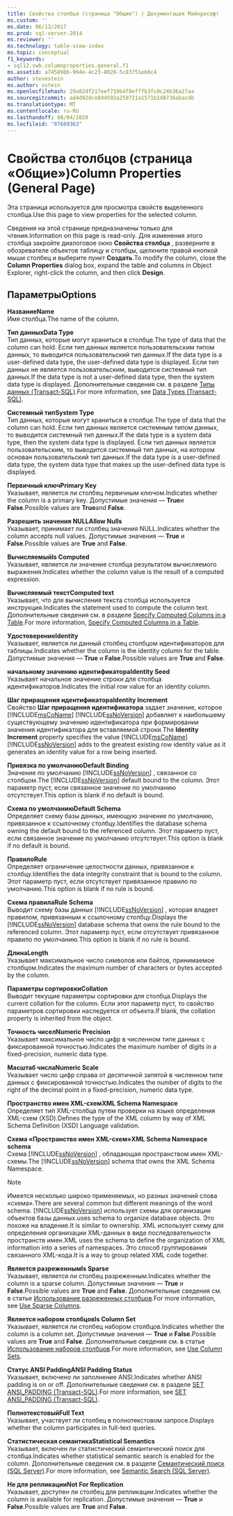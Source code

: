 ```yaml
---
title: Свойства столбца (страница "Общие") | Документация Майкрософт
ms.custom: ''
ms.date: 06/13/2017
ms.prod: sql-server-2014
ms.reviewer: ''
ms.technology: table-view-index
ms.topic: conceptual
f1_keywords:
- sql12.swb.columnproperties.general.f1
ms.assetid: a745890b-994e-4c23-8028-5c83751e60c4
author: stevestein
ms.author: sstein
ms.openlocfilehash: 29a82df217eef719b4f0efffb3fc0c24b36a27aa
ms.sourcegitcommit: ad4d92dce894592a259721a1571b1d8736abacdb
ms.translationtype: MT
ms.contentlocale: ru-RU
ms.lasthandoff: 08/04/2020
ms.locfileid: "87669363"
---
```

# <a name="column-properties-general-page"></a><span data-ttu-id="605f9-102">Свойства столбцов (страница «Общие»)</span><span class="sxs-lookup"><span data-stu-id="605f9-102">Column Properties (General Page)</span></span>
  <span data-ttu-id="605f9-103">Эта страница используется для просмотра свойств выделенного столбца.</span><span class="sxs-lookup"><span data-stu-id="605f9-103">Use this page to view properties for the selected column.</span></span>  
  
 <span data-ttu-id="605f9-104">Сведения на этой странице предназначены только для чтения.</span><span class="sxs-lookup"><span data-stu-id="605f9-104">Information on this page is read-only.</span></span> <span data-ttu-id="605f9-105">Для изменения этого столбца закройте диалоговое окно **Свойства столбца** , разверните в обозревателе объектов таблицу и столбцы, щелкните правой кнопкой мыши столбец и выберите пункт **Создать**.</span><span class="sxs-lookup"><span data-stu-id="605f9-105">To modify the column, close the **Column Properties** dialog box, expand the table and columns in Object Explorer, right-click the column, and then click **Design**.</span></span>  
  
## <a name="options"></a><span data-ttu-id="605f9-106">Параметры</span><span class="sxs-lookup"><span data-stu-id="605f9-106">Options</span></span>  
 <span data-ttu-id="605f9-107">**Название**</span><span class="sxs-lookup"><span data-stu-id="605f9-107">**Name**</span></span>  
 <span data-ttu-id="605f9-108">Имя столбца.</span><span class="sxs-lookup"><span data-stu-id="605f9-108">The name of the column.</span></span>  
  
 <span data-ttu-id="605f9-109">**Тип данных**</span><span class="sxs-lookup"><span data-stu-id="605f9-109">**Data Type**</span></span>  
 <span data-ttu-id="605f9-110">Тип данных, которые могут храниться в столбце.</span><span class="sxs-lookup"><span data-stu-id="605f9-110">The type of data that the column can hold.</span></span> <span data-ttu-id="605f9-111">Если тип данных является пользовательским типом данных, то выводится пользовательский тип данных.</span><span class="sxs-lookup"><span data-stu-id="605f9-111">If the data type is a user-defined data type, the user-defined data type is displayed.</span></span> <span data-ttu-id="605f9-112">Если тип данных не является пользовательским, выводится системный тип данных.</span><span class="sxs-lookup"><span data-stu-id="605f9-112">If the data type is not a user-defined data type, then the system data type is displayed.</span></span> <span data-ttu-id="605f9-113">Дополнительные сведения см. в разделе [Типы данных (Transact-SQL)](/sql/t-sql/data-types/data-types-transact-sql).</span><span class="sxs-lookup"><span data-stu-id="605f9-113">For more information, see [Data Types &#40;Transact-SQL&#41;](/sql/t-sql/data-types/data-types-transact-sql).</span></span>  
  
 <span data-ttu-id="605f9-114">**Системный тип**</span><span class="sxs-lookup"><span data-stu-id="605f9-114">**System Type**</span></span>  
 <span data-ttu-id="605f9-115">Тип данных, которые могут храниться в столбце.</span><span class="sxs-lookup"><span data-stu-id="605f9-115">The type of data that the column can hold.</span></span> <span data-ttu-id="605f9-116">Если тип данных является системным типом данных, то выводится системный тип данных.</span><span class="sxs-lookup"><span data-stu-id="605f9-116">If the data type is a system data type, then the system data type is displayed.</span></span> <span data-ttu-id="605f9-117">Если тип данных является пользовательским, то выводится системный тип данных, на котором основан пользовательский тип данных.</span><span class="sxs-lookup"><span data-stu-id="605f9-117">If the data type is a user-defined data type, the system data type that makes up the user-defined data type is displayed.</span></span>  
  
 <span data-ttu-id="605f9-118">**Первичный ключ**</span><span class="sxs-lookup"><span data-stu-id="605f9-118">**Primary Key**</span></span>  
 <span data-ttu-id="605f9-119">Указывает, является ли столбец первичным ключом.</span><span class="sxs-lookup"><span data-stu-id="605f9-119">Indicates whether the column is a primary key.</span></span> <span data-ttu-id="605f9-120">Допустимые значения — **True**и **False**.</span><span class="sxs-lookup"><span data-stu-id="605f9-120">Possible values are **True**and **False**.</span></span>  
  
 <span data-ttu-id="605f9-121">**Разрешить значения NULL**</span><span class="sxs-lookup"><span data-stu-id="605f9-121">**Allow Nulls**</span></span>  
 <span data-ttu-id="605f9-122">Указывает, принимает ли столбец значения NULL.</span><span class="sxs-lookup"><span data-stu-id="605f9-122">Indicates whether the column accepts null values.</span></span> <span data-ttu-id="605f9-123">Допустимые значения — **True** и **False**.</span><span class="sxs-lookup"><span data-stu-id="605f9-123">Possible values are **True** and **False**.</span></span>  
  
 <span data-ttu-id="605f9-124">**Вычисляемый**</span><span class="sxs-lookup"><span data-stu-id="605f9-124">**Is Computed**</span></span>  
 <span data-ttu-id="605f9-125">Указывает, является ли значение столбца результатом вычисляемого выражения.</span><span class="sxs-lookup"><span data-stu-id="605f9-125">Indicates whether the column value is the result of a computed expression.</span></span>  
  
 <span data-ttu-id="605f9-126">**Вычисляемый текст**</span><span class="sxs-lookup"><span data-stu-id="605f9-126">**Computed text**</span></span>  
 <span data-ttu-id="605f9-127">Указывает, что для вычисления текста столбца используется инструкция.</span><span class="sxs-lookup"><span data-stu-id="605f9-127">Indicates the statement used to compute the column text.</span></span> <span data-ttu-id="605f9-128">Дополнительные сведения см. в разделе [Specify Computed Columns in a Table](specify-computed-columns-in-a-table.md).</span><span class="sxs-lookup"><span data-stu-id="605f9-128">For more information, [Specify Computed Columns in a Table](specify-computed-columns-in-a-table.md).</span></span>  
  
 <span data-ttu-id="605f9-129">**Удостоверение**</span><span class="sxs-lookup"><span data-stu-id="605f9-129">**Identity**</span></span>  
 <span data-ttu-id="605f9-130">Указывает, является ли данный столбец столбцом идентификаторов для таблицы.</span><span class="sxs-lookup"><span data-stu-id="605f9-130">Indicates whether the column is the identity column for the table.</span></span> <span data-ttu-id="605f9-131">Допустимые значения — **True** и **False**.</span><span class="sxs-lookup"><span data-stu-id="605f9-131">Possible values are **True** and **False**.</span></span>  
  
 <span data-ttu-id="605f9-132">**начальному значению идентификатора**</span><span class="sxs-lookup"><span data-stu-id="605f9-132">**Identity Seed**</span></span>  
 <span data-ttu-id="605f9-133">Указывает начальное значение строки для столбца идентификаторов.</span><span class="sxs-lookup"><span data-stu-id="605f9-133">Indicates the initial row value for an identity column.</span></span>  
  
 <span data-ttu-id="605f9-134">**Шаг приращения идентификатора**</span><span class="sxs-lookup"><span data-stu-id="605f9-134">**Identity Increment**</span></span>  
 <span data-ttu-id="605f9-135">Свойство **Шаг приращения идентификатора** задает значение, которое [!INCLUDE[msCoName](../../includes/msconame-md.md)] [!INCLUDE[ssNoVersion](../../includes/ssnoversion-md.md)] добавляет к наибольшему существующему значению идентификатора при формировании значения идентификатора для вставляемой строки.</span><span class="sxs-lookup"><span data-stu-id="605f9-135">The **Identity Increment** property specifies the value [!INCLUDE[msCoName](../../includes/msconame-md.md)] [!INCLUDE[ssNoVersion](../../includes/ssnoversion-md.md)] adds to the greatest existing row identity value as it generates an identity value for a row being inserted.</span></span>  
  
 <span data-ttu-id="605f9-136">**Привязка по умолчанию**</span><span class="sxs-lookup"><span data-stu-id="605f9-136">**Default Binding**</span></span>  
 <span data-ttu-id="605f9-137">Значение по умолчанию [!INCLUDE[ssNoVersion](../../includes/ssnoversion-md.md)] , связанное со столбцом.</span><span class="sxs-lookup"><span data-stu-id="605f9-137">The [!INCLUDE[ssNoVersion](../../includes/ssnoversion-md.md)] default bound to the column.</span></span> <span data-ttu-id="605f9-138">Этот параметр пуст, если связанное значение по умолчанию отсутствует.</span><span class="sxs-lookup"><span data-stu-id="605f9-138">This option is blank if no default is bound.</span></span>  
  
 <span data-ttu-id="605f9-139">**Схема по умолчанию**</span><span class="sxs-lookup"><span data-stu-id="605f9-139">**Default Schema**</span></span>  
 <span data-ttu-id="605f9-140">Определяет схему базы данных, имеющую значение по умолчанию, привязанное к ссылочному столбцу.</span><span class="sxs-lookup"><span data-stu-id="605f9-140">Identifies the database schema owning the default bound to the referenced column.</span></span> <span data-ttu-id="605f9-141">Этот параметр пуст, если связанное значение по умолчанию отсутствует.</span><span class="sxs-lookup"><span data-stu-id="605f9-141">This option is blank if no default is bound.</span></span>  
  
 <span data-ttu-id="605f9-142">**Правило**</span><span class="sxs-lookup"><span data-stu-id="605f9-142">**Rule**</span></span>  
 <span data-ttu-id="605f9-143">Определяет ограничение целостности данных, привязанное к столбцу.</span><span class="sxs-lookup"><span data-stu-id="605f9-143">Identifies the data integrity constraint that is bound to the column.</span></span> <span data-ttu-id="605f9-144">Этот параметр пуст, если отсутствует привязанное правило по умолчанию.</span><span class="sxs-lookup"><span data-stu-id="605f9-144">This option is blank if no rule is bound.</span></span>  
  
 <span data-ttu-id="605f9-145">**Схема правила**</span><span class="sxs-lookup"><span data-stu-id="605f9-145">**Rule Schema**</span></span>  
 <span data-ttu-id="605f9-146">Выводит схему базы данных [!INCLUDE[ssNoVersion](../../includes/ssnoversion-md.md)] , которая владеет правилом, привязанным к ссылочному столбцу.</span><span class="sxs-lookup"><span data-stu-id="605f9-146">Displays the [!INCLUDE[ssNoVersion](../../includes/ssnoversion-md.md)] database schema that owns the rule bound to the referenced column.</span></span> <span data-ttu-id="605f9-147">Этот параметр пуст, если отсутствует привязанное правило по умолчанию.</span><span class="sxs-lookup"><span data-stu-id="605f9-147">This option is blank if no rule is bound.</span></span>  
  
 <span data-ttu-id="605f9-148">**Длина**</span><span class="sxs-lookup"><span data-stu-id="605f9-148">**Length**</span></span>  
 <span data-ttu-id="605f9-149">Указывает максимальное число символов или байтов, принимаемое столбцом.</span><span class="sxs-lookup"><span data-stu-id="605f9-149">Indicates the maximum number of characters or bytes accepted by the column.</span></span>  
  
 <span data-ttu-id="605f9-150">**Параметры сортировки**</span><span class="sxs-lookup"><span data-stu-id="605f9-150">**Collation**</span></span>  
 <span data-ttu-id="605f9-151">Выводит текущие параметры сортировки для столбца.</span><span class="sxs-lookup"><span data-stu-id="605f9-151">Displays the current collation for the column.</span></span> <span data-ttu-id="605f9-152">Если этот параметр пуст, то свойство параметров сортировки наследуется от объекта.</span><span class="sxs-lookup"><span data-stu-id="605f9-152">If blank, the collation property is inherited from the object.</span></span>  
  
 <span data-ttu-id="605f9-153">**Точность чисел**</span><span class="sxs-lookup"><span data-stu-id="605f9-153">**Numeric Precision**</span></span>  
 <span data-ttu-id="605f9-154">Указывает максимальное число цифр в численном типе данных с фиксированной точностью.</span><span class="sxs-lookup"><span data-stu-id="605f9-154">Indicates the maximum number of digits in a fixed-precision, numeric data type.</span></span>  
  
 <span data-ttu-id="605f9-155">**Масштаб числа**</span><span class="sxs-lookup"><span data-stu-id="605f9-155">**Numeric Scale**</span></span>  
 <span data-ttu-id="605f9-156">Указывает число цифр справа от десятичной запятой в численном типе данных с фиксированной точностью.</span><span class="sxs-lookup"><span data-stu-id="605f9-156">Indicates the number of digits to the right of the decimal point in a fixed-precision, numeric data type.</span></span>  
  
 <span data-ttu-id="605f9-157">**Пространство имен XML-схем**</span><span class="sxs-lookup"><span data-stu-id="605f9-157">**XML Schema Namespace**</span></span>  
 <span data-ttu-id="605f9-158">Определяет тип XML-столбца путем проверки на языке определения XML-схем (XSD).</span><span class="sxs-lookup"><span data-stu-id="605f9-158">Defines the type of the XML column by way of XML Schema Definition (XSD) Language validation.</span></span>  
  
 <span data-ttu-id="605f9-159">**Схема «Пространство имен XML-схем»**</span><span class="sxs-lookup"><span data-stu-id="605f9-159">**XML Schema Namespace schema**</span></span>  
 <span data-ttu-id="605f9-160">Схема [!INCLUDE[ssNoVersion](../../includes/ssnoversion-md.md)] , обладающая пространством имен XML-схемы.</span><span class="sxs-lookup"><span data-stu-id="605f9-160">The [!INCLUDE[ssNoVersion](../../includes/ssnoversion-md.md)] schema that owns the XML Schema Namespace.</span></span>  
  
> [!NOTE]  
>  <span data-ttu-id="605f9-161">Имеется несколько широко применяемых, но разных значений слова «схема».</span><span class="sxs-lookup"><span data-stu-id="605f9-161">There are several common but different meanings of the word schema.</span></span> [!INCLUDE[ssNoVersion](../../includes/ssnoversion-md.md)] <span data-ttu-id="605f9-162">использует схемы для организации объектов базы данных.</span><span class="sxs-lookup"><span data-stu-id="605f9-162">uses schema to organize database objects.</span></span> <span data-ttu-id="605f9-163">Это похоже на владение.</span><span class="sxs-lookup"><span data-stu-id="605f9-163">It is similar to ownership.</span></span> <span data-ttu-id="605f9-164">XML использует схему для определения организации XML-данных в виде последовательности пространств имен.</span><span class="sxs-lookup"><span data-stu-id="605f9-164">XML uses the schema to define the organization of XML information into a series of namespaces.</span></span> <span data-ttu-id="605f9-165">Это способ группирования связанного XML-кода.</span><span class="sxs-lookup"><span data-stu-id="605f9-165">It is a way to group related XML code together.</span></span>  
  
 <span data-ttu-id="605f9-166">**Является разреженным**</span><span class="sxs-lookup"><span data-stu-id="605f9-166">**Is Sparse**</span></span>  
 <span data-ttu-id="605f9-167">Указывает, является ли столбец разреженным.</span><span class="sxs-lookup"><span data-stu-id="605f9-167">Indicates whether the column is a sparse column.</span></span> <span data-ttu-id="605f9-168">Допустимые значения — **True** и **False**.</span><span class="sxs-lookup"><span data-stu-id="605f9-168">Possible values are **True** and **False**.</span></span> <span data-ttu-id="605f9-169">Дополнительные сведения см. в статье [Использование разреженных столбцов](use-sparse-columns.md).</span><span class="sxs-lookup"><span data-stu-id="605f9-169">For more information, see [Use Sparse Columns](use-sparse-columns.md).</span></span>  
  
 <span data-ttu-id="605f9-170">**Является набором столбцов**</span><span class="sxs-lookup"><span data-stu-id="605f9-170">**Is Column Set**</span></span>  
 <span data-ttu-id="605f9-171">Указывает, является ли столбец набором столбцов.</span><span class="sxs-lookup"><span data-stu-id="605f9-171">Indicates whether the column is a column set.</span></span> <span data-ttu-id="605f9-172">Допустимые значения — **True** и **False**.</span><span class="sxs-lookup"><span data-stu-id="605f9-172">Possible values are **True** and **False**.</span></span> <span data-ttu-id="605f9-173">Дополнительные сведения см. в статье [Использование наборов столбцов](use-column-sets.md).</span><span class="sxs-lookup"><span data-stu-id="605f9-173">For more information, see [Use Column Sets](use-column-sets.md).</span></span>  
  
 <span data-ttu-id="605f9-174">**Статус ANSI Padding**</span><span class="sxs-lookup"><span data-stu-id="605f9-174">**ANSI Padding Status**</span></span>  
 <span data-ttu-id="605f9-175">Указывает, включено ли заполнение ANSI.</span><span class="sxs-lookup"><span data-stu-id="605f9-175">Indicates whether ANSI padding is on or off.</span></span> <span data-ttu-id="605f9-176">Дополнительные сведения см. в разделе [SET ANSI_PADDING (Transact-SQL)](/sql/t-sql/statements/set-ansi-padding-transact-sql).</span><span class="sxs-lookup"><span data-stu-id="605f9-176">For more information, see [SET ANSI_PADDING &#40;Transact-SQL&#41;](/sql/t-sql/statements/set-ansi-padding-transact-sql).</span></span>  
  
 <span data-ttu-id="605f9-177">**Полнотекстовый**</span><span class="sxs-lookup"><span data-stu-id="605f9-177">**Full Text**</span></span>  
 <span data-ttu-id="605f9-178">Указывает, участвует ли столбец в полнотекстовом запросе.</span><span class="sxs-lookup"><span data-stu-id="605f9-178">Displays whether the column participates in full-text queries.</span></span>  
  
 <span data-ttu-id="605f9-179">**Статистическая семантика**</span><span class="sxs-lookup"><span data-stu-id="605f9-179">**Statistical Semantics**</span></span>  
 <span data-ttu-id="605f9-180">Указывает, включен ли статистический семантический поиск для столбца.</span><span class="sxs-lookup"><span data-stu-id="605f9-180">Indicates whether statistical semantic search is enabled for the column.</span></span> <span data-ttu-id="605f9-181">Дополнительные сведения см. в разделе [Семантический поиск (SQL Server)](../search/semantic-search-sql-server.md).</span><span class="sxs-lookup"><span data-stu-id="605f9-181">For more information, see [Semantic Search &#40;SQL Server&#41;](../search/semantic-search-sql-server.md).</span></span>  
  
 <span data-ttu-id="605f9-182">**Не для репликации**</span><span class="sxs-lookup"><span data-stu-id="605f9-182">**Not For Replication**</span></span>  
 <span data-ttu-id="605f9-183">Указывает, доступен ли столбец для репликации.</span><span class="sxs-lookup"><span data-stu-id="605f9-183">Indicates whether the column is available for replication.</span></span> <span data-ttu-id="605f9-184">Допустимые значения — **True** и **False**.</span><span class="sxs-lookup"><span data-stu-id="605f9-184">Possible values are **True** and **False**.</span></span>  
  
  
